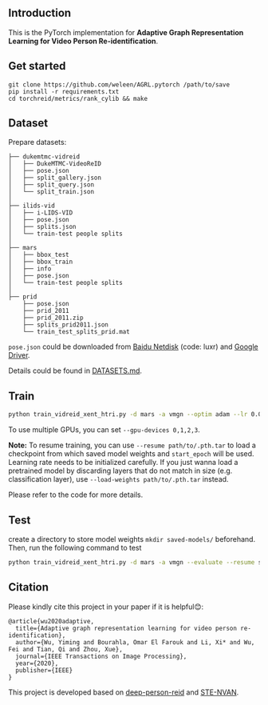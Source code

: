## Introduction
This is the PyTorch implementation for **Adaptive Graph Representation Learning for Video Person Re-identification**.

## Get started
```shell
git clone https://github.com/weleen/AGRL.pytorch /path/to/save
pip install -r requirements.txt
cd torchreid/metrics/rank_cylib && make
```

## Dataset
Prepare datasets:
```shell
├── dukemtmc-vidreid
│   ├── DukeMTMC-VideoReID
│   ├── pose.json
│   ├── split_gallery.json
│   ├── split_query.json
│   └── split_train.json
│
├── ilids-vid
│   ├── i-LIDS-VID
│   ├── pose.json
│   ├── splits.json
│   └── train-test people splits
│
├── mars
│   ├── bbox_test
│   ├── bbox_train
│   ├── info
│   ├── pose.json
│   └── train-test people splits
│
├── prid
    ├── pose.json
    ├── prid_2011
    ├── prid_2011.zip
    ├── splits_prid2011.json
    └── train_test_splits_prid.mat
```
`pose.json` could be downloaded from [Baidu Netdisk](https://pan.baidu.com/s/1RduGEbq-tmfLAHM0k3xa4A) (code: luxr) and 
[Google Driver](https://drive.google.com/drive/folders/1BVEjMava3UQh4jC2bp-tcFo1rOZDB8MS?usp=sharing).

Details could be found in [DATASETS.md](DATASETS.md).


## Train
```bash
python train_vidreid_xent_htri.py -d mars -a vmgn --optim adam --lr 0.0003 --max-epoch 60 --stepsize 20 40 --train-batch 32 --test-batch 100 --save-dir log/resnet50-xent-market1501 --gpu-devices 0
```

To use multiple GPUs, you can set `--gpu-devices 0,1,2,3`.

**Note:** To resume training, you can use `--resume path/to/.pth.tar` to load a checkpoint from which saved model weights and `start_epoch` will be used. Learning rate needs to be initialized carefully. If you just wanna load a pretrained model by discarding layers that do not match in size (e.g. classification layer), use `--load-weights path/to/.pth.tar` instead.

Please refer to the code for more details.


## Test
create a directory to store model weights `mkdir saved-models/` beforehand. Then, run the following command to test
```bash
python train_vidreid_xent_htri.py -d mars -a vmgn --evaluate --resume saved-model/model.pth.tar --save-dir log --test-batch 100 --gpu-devices 0
```

## Citation
Please kindly cite this project in your paper if it is helpful😊:
```
@article{wu2020adaptive,
  title={Adaptive graph representation learning for video person re-identification},
  author={Wu, Yiming and Bourahla, Omar El Farouk and Li, Xi* and Wu, Fei and Tian, Qi and Zhou, Xue},
  journal={IEEE Transactions on Image Processing},
  year={2020},
  publisher={IEEE}
}
```

This project is developed based on [deep-person-reid](https://github.com/KaiyangZhou/deep-person-reid) and [STE-NVAN](https://github.com/jackie840129/STE-NVAN/).
